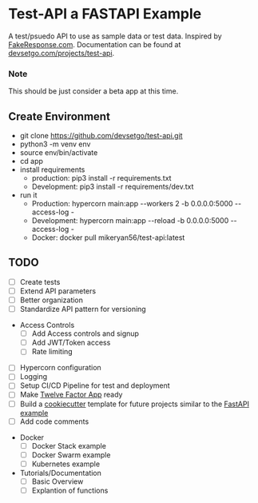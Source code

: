 # Test-API a FASTAPI Example

A test/psuedo API to use as sample data or test data. Inspired by [FakeResponse.com](http://www.fakeresponse.com/). Documentation can be found at [devsetgo.com/projects/test-api](https://devsetgo.com/projects/test-api).


### Note

This should be just consider a beta app at this time.

## Create Environment

- git clone https://github.com/devsetgo/test-api.git
- python3 -m venv env
- source env/bin/activate
- cd app
- install requirements
  - production: pip3 install -r requirements.txt
  - Development: pip3 install -r requirements/dev.txt
- run it
  - Production: hypercorn main:app  --workers 2 -b 0.0.0.0:5000 --access-log -
  - Development: hypercorn main:app  --reload -b 0.0.0.0:5000 --access-log -
  - Docker: docker pull mikeryan56/test-api:latest

## TODO

- [ ] Create tests
- [ ] Extend API parameters
- [ ] Better organization
- [ ] Standardize API pattern for versioning
- Access Controls
  - [ ] Add Access controls and signup
  - [ ] Add JWT/Token access
  - [ ] Rate limiting
- [ ] Hypercorn configuration
- [ ] Logging
- [ ] Setup CI/CD Pipeline for test and deployment
- [ ] Make [Twelve Factor App](https://12factor.net/) ready
- [ ] Build a [cookiecutter](https://github.com/audreyr/cookiecutter) template for future projects similar to the [FastAPI example](https://github.com/tiangolo/full-stack-fastapi-postgresql)
- [ ] Add code comments
- Docker
  - [ ] Docker Stack example
  - [ ] Docker Swarm example
  - [ ] Kubernetes example
- Tutorials/Documentation
  - [ ] Basic Overview
  - [ ] Explantion of functions
